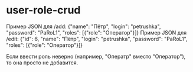 # user-role-crud
Пример JSON для /add: {"name": "Пётр", "login": "petrushka", "password": "PaRoL1", "roles": [{"role": "Оператор"}]} 
Пример JSON для /edit: {"id": 6, "name": "Пётр", "login": "petrushka", "password": "PaRoL1", "roles": [{"role": "Оператор"}]} 

Если ввести роль неверно (например, "Оператр" вместо "Оператор"), то она просто не добавится.
